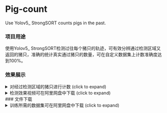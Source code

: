 # Pig-count
Use Yolov5_ StrongSORT counts pigs in the past.

### 项目用途
使用Yolov5_ StrongSORT检测过往每个猪只的轨迹，可有效分辨通过检测区域又返回的猪只，准确的统计真实通过猪只的数量，可在自定义数据集上计数准确度达到100%。

### 效果展示
<details>
  <summary>对经过检测区域的猪只进行计数 (click to expand)</summary>

<p align="left"><img width="800" src="https://github.com/SSTato/Pig-count/blob/master/strong_sort/1.jpg"></p>

</details>
<details>
  <summary>检测效果视频可在阿里网盘中下载 (click to expand)</summary>
<p> 小猪计数链接：https://www.aliyundrive.com/s/JFUWk1zGkQ8 </p>
<p>提取码：30pi </p>
<p> 大猪计数链接：https://www.aliyundrive.com/s/Yr4pQWTaWyA </p>
<p>提取码：7u7c </p>
</details>
### 文件下载
<details>
  <summary>训练所需的数据集可在阿里网盘中下载 (click to expand)</summary>
<p> 链接：https://www.aliyundrive.com/s/TwypR18C6kB </p>
<p>提取码：q37n </p>
  <summary>测试视频可在阿里网盘中下载 (click to expand)</summary>
<p> 链接：https://www.aliyundrive.com/s/xZ3CDrA9VaY </p>
<p>提取码：a8r8 </p>
</details>

